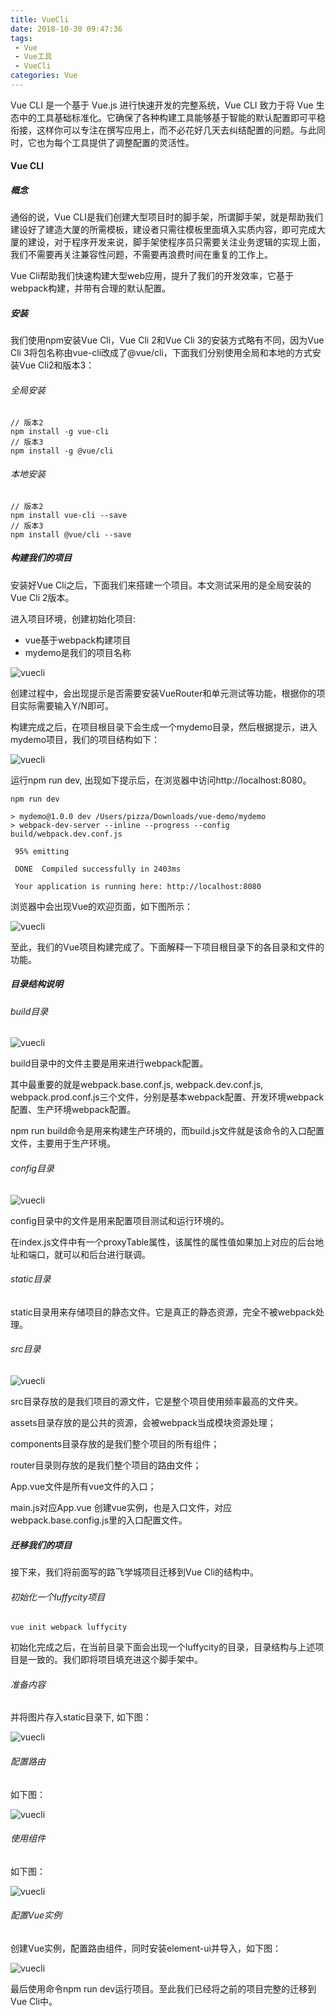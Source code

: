 ```yaml
---
title: VueCli
date: 2018-10-30 09:47:36
tags:
 - Vue
 - Vue工具
 - VueCli
categories: Vue
---
```


Vue CLI 是一个基于 Vue.js 进行快速开发的完整系统，Vue CLI 致力于将 Vue 生态中的工具基础标准化。它确保了各种构建工具能够基于智能的默认配置即可平稳衔接，这样你可以专注在撰写应用上，而不必花好几天去纠结配置的问题。与此同时，它也为每个工具提供了调整配置的灵活性。

<!--more-->

#### Vue CLI

##### 概念

通俗的说，Vue CLI是我们创建大型项目时的脚手架，所谓脚手架，就是帮助我们建设好了建造大厦的所需模板，建设者只需往模板里面填入实质内容，即可完成大厦的建设，对于程序开发来说，脚手架使程序员只需要关注业务逻辑的实现上面，我们不需要再关注兼容性问题，不需要再浪费时间在重复的工作上。

Vue Cli帮助我们快速构建大型web应用，提升了我们的开发效率，它基于webpack构建，并带有合理的默认配置。



##### 安装

我们使用npm安装Vue Cli，Vue Cli 2和Vue Cli 3的安装方式略有不同，因为Vue Cli 3将包名称由vue-cli改成了@vue/cli，下面我们分别使用全局和本地的方式安装Vue Cli2和版本3：

###### 全局安装

```
// 版本2
npm install -g vue-cli
// 版本3
npm install -g @vue/cli
```

###### 本地安装

```
// 版本2
npm install vue-cli --save
// 版本3
npm install @vue/cli --save
```



##### 构建我们的项目

安装好Vue Cli之后，下面我们来搭建一个项目。本文测试采用的是全局安装的Vue Cli 2版本。

进入项目环境，创建初始化项目:

- vue基于webpack构建项目
- mydemo是我们的项目名称

![vuecli](VueCli/cli001.png)

创建过程中，会出现提示是否需要安装VueRouter和单元测试等功能，根据你的项目实际需要输入Y/N即可。

构建完成之后，在项目根目录下会生成一个mydemo目录，然后根据提示，进入mydemo项目，我们的项目结构如下：

![vuecli](VueCli/cli002.png)

运行npm run dev, 出现如下提示后，在浏览器中访问http://localhost:8080。

```
npm run dev

> mydemo@1.0.0 dev /Users/pizza/Downloads/vue-demo/mydemo
> webpack-dev-server --inline --progress --config build/webpack.dev.conf.js

 95% emitting                                                                        

 DONE  Compiled successfully in 2403ms                                                                                              

 Your application is running here: http://localhost:8080
```

浏览器中会出现Vue的欢迎页面，如下图所示：

![vuecli](VueCli/cli003.png)

至此，我们的Vue项目构建完成了。下面解释一下项目根目录下的各目录和文件的功能。



##### 目录结构说明

###### build目录

![vuecli](VueCli/cli004.png)

build目录中的文件主要是用来进行webpack配置。

其中最重要的就是webpack.base.conf.js, webpack.dev.conf.js, webpack.prod.conf.js三个文件，分别是基本webpack配置、开发环境webpack配置、生产环境webpack配置。

npm run build命令是用来构建生产环境的，而build.js文件就是该命令的入口配置文件，主要用于生产环境。

###### config目录

![vuecli](VueCli/cli005.png)

config目录中的文件是用来配置项目测试和运行环境的。

在index.js文件中有一个proxyTable属性，该属性的属性值如果加上对应的后台地址和端口，就可以和后台进行联调。

###### static目录

static目录用来存储项目的静态文件。它是真正的静态资源，完全不被webpack处理。

###### src目录

![vuecli](VueCli/vuecli06.png)

src目录存放的是我们项目的源文件，它是整个项目使用频率最高的文件夹。

assets目录存放的是公共的资源，会被webpack当成模块资源处理；

components目录存放的是我们整个项目的所有组件；

router目录则存放的是我们整个项目的路由文件；

App.vue文件是所有vue文件的入口；

main.js对应App.vue 创建vue实例，也是入口文件，对应webpack.base.config.js里的入口配置文件。



##### 迁移我们的项目

接下来，我们将前面写的路飞学城项目迁移到Vue Cli的结构中。

###### 初始化一个luffycity项目

```
vue init webpack luffycity
```

初始化完成之后，在当前目录下面会出现一个luffycity的目录，目录结构与上述项目是一致的。我们即将项目填充进这个脚手架中。

###### 准备内容

并将图片存入static目录下, 如下图：

![vuecli](VueCli/vuecli07.png)

###### 配置路由

如下图：

![vuecli](VueCli/vuecli08.png)

###### 使用组件

如下图：

![vuecli](VueCli/vuecli09.png)

###### 配置Vue实例

创建Vue实例，配置路由组件，同时安装element-ui并导入，如下图：

![vuecli](VueCli/vuecli10.png)

最后使用命令npm run dev运行项目。至此我们已经将之前的项目完整的迁移到Vue Cli中。